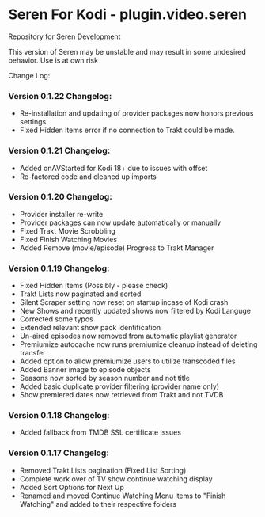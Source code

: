 # Seren For Kodi - plugin.video.seren
Repository for Seren Development

This version of Seren may be unstable and may result in some undesired behavior. Use is at own risk

Change Log:


### Version 0.1.22 Changelog:
* Re-installation and updating of provider packages now honors previous settings
* Fixed Hidden items error if no connection to Trakt could be made.

### Version 0.1.21 Changelog:
* Added onAVStarted for Kodi 18+ due to issues with offset
* Re-factored code and cleaned up imports

### Version 0.1.20 Changelog:
* Provider installer re-write
* Provider packages can now update automatically or manually
* Fixed Trakt Movie Scrobbling
* Fixed Finish Watching Movies
* Added Remove (movie/episode) Progress to Trakt Manager

### Version 0.1.19 Changelog:
* Fixed Hidden Items (Possibly - please check)
* Trakt Lists now paginated and sorted
* Silent Scraper setting now reset on startup incase of Kodi crash
* New Shows and recently updated shows now filtered by Kodi Languge
* Corrected some typos
* Extended relevant show pack identification
* Un-aired episodes now removed from automatic playlist generator
* Premiumize autocache now runs premiumize cleanup instead of deleting transfer
* Added option to allow premiumize users to utilize transcoded files
* Added Banner image to episode objects
* Seasons now sorted by season number and not title
* Added basic duplicate provider filtering (provider name only)
* Show premiered dates now retrieved from Trakt and not TVDB

### Version 0.1.18 Changelog:
* Added fallback from TMDB SSL certificate issues

### Version 0.1.17 Changelog:
* Removed Trakt Lists pagination (Fixed List Sorting)
* Complete work over of TV show continue watching display
* Added Sort Options for Next Up
* Renamed and moved Continue Watching Menu items to "Finish Watching" and added to their respective folders
